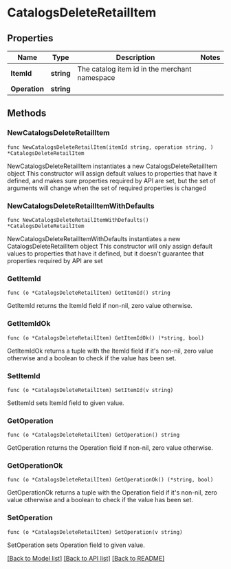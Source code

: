 # CatalogsDeleteRetailItem

## Properties

Name | Type | Description | Notes
------------ | ------------- | ------------- | -------------
**ItemId** | **string** | The catalog item id in the merchant namespace | 
**Operation** | **string** |  | 

## Methods

### NewCatalogsDeleteRetailItem

`func NewCatalogsDeleteRetailItem(itemId string, operation string, ) *CatalogsDeleteRetailItem`

NewCatalogsDeleteRetailItem instantiates a new CatalogsDeleteRetailItem object
This constructor will assign default values to properties that have it defined,
and makes sure properties required by API are set, but the set of arguments
will change when the set of required properties is changed

### NewCatalogsDeleteRetailItemWithDefaults

`func NewCatalogsDeleteRetailItemWithDefaults() *CatalogsDeleteRetailItem`

NewCatalogsDeleteRetailItemWithDefaults instantiates a new CatalogsDeleteRetailItem object
This constructor will only assign default values to properties that have it defined,
but it doesn't guarantee that properties required by API are set

### GetItemId

`func (o *CatalogsDeleteRetailItem) GetItemId() string`

GetItemId returns the ItemId field if non-nil, zero value otherwise.

### GetItemIdOk

`func (o *CatalogsDeleteRetailItem) GetItemIdOk() (*string, bool)`

GetItemIdOk returns a tuple with the ItemId field if it's non-nil, zero value otherwise
and a boolean to check if the value has been set.

### SetItemId

`func (o *CatalogsDeleteRetailItem) SetItemId(v string)`

SetItemId sets ItemId field to given value.


### GetOperation

`func (o *CatalogsDeleteRetailItem) GetOperation() string`

GetOperation returns the Operation field if non-nil, zero value otherwise.

### GetOperationOk

`func (o *CatalogsDeleteRetailItem) GetOperationOk() (*string, bool)`

GetOperationOk returns a tuple with the Operation field if it's non-nil, zero value otherwise
and a boolean to check if the value has been set.

### SetOperation

`func (o *CatalogsDeleteRetailItem) SetOperation(v string)`

SetOperation sets Operation field to given value.



[[Back to Model list]](../README.md#documentation-for-models) [[Back to API list]](../README.md#documentation-for-api-endpoints) [[Back to README]](../README.md)


